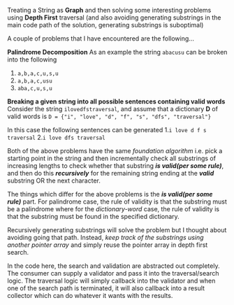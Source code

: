 Treating a String as **Graph** and then solving some interesting problems using **Depth First** traversal (and also avoiding generating substrings in the main code path of the solution, generating substrings is suboptimal)

A couple of problems that I have encountered are the following...

**Palindrome Decomposition**
As an example the string `abacusu` can be broken into the following
1. `a,b,a,c,u,s,u`
2. `a,b,a,c,usu`
3. `aba,c,u,s,u`

**Breaking a given string into all possible sentences containing valid words**
Consider the string `ilovedfstraversal`, and assume that a dictionary **D** of valid words is `D = {"i", "love", "d", "f", "s", "dfs", "traversal"}`

In this case the following sentences can be generated
1.`i love d f s traversal`
2.`i love dfs traversal`

Both of the above problems have the same *foundation algorithm* i.e. pick a starting point in the string and then incrementally check all substrings of increasing lengths to check whether that substring ***is valid(per some rule)***, and then do this ***recursively*** for the remaining string ending at the ***valid*** substring OR the next character.

The things which differ for the above problems is the ***is valid(per some rule)*** part. For palindrome case, the rule of validity is that the substring must be a palindrome where for the *dictionary-word* case, the rule of validity is that the substring must be found in the specified dictionary.

Recursively generating substrings will solve the problem but I thought about avoiding going that path. Instead, *keep track of the substrings using another pointer array* and simply reuse the pointer array in depth first search.

In the code here, the search and validation are abstracted out completely. The consumer can supply a validator and pass it into the traversal/search logic. The traversal logic will simply callback into the validator and when one of the search path is terminated, it will also callback into a result collector which can do whatever it wants with the results.




